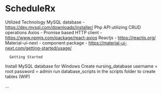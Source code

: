 # ScheduleRx
Utilized Technology
  MySQL database - https://dev.mysql.com/downloads/installer/
  Php API utilizing CRUD operations
  Axios - Promise based HTTP client - https://www.npmjs.com/package/react-axios
  Reactjs - https://reactjs.org/
  Material-ui-next - component package - https://material-ui-next.com/getting-started/usage/

      Getting Started
Install MySQL database for Windows
Create nursing_database
  username = root
  password = admin
run database_scripts in the scripts folder to create tables (WIP)

... 

